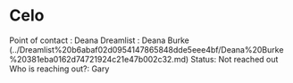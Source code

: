 # Celo

Point of contact : Deana 
Dreamlist : Deana Burke (../Dreamlist%20b6abaf02d0954147865848dde5eee4bf/Deana%20Burke%20381eba0162d74721924c21e47b002c32.md)
Status: Not reached out
Who is reaching out?: Gary